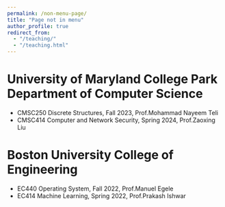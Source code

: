 ```yaml
---
permalink: /non-menu-page/
title: "Page not in menu"
author_profile: true
redirect_from: 
  - "/teaching/"
  - "/teaching.html"
---
```



University of Maryland College Park Department of Computer Science
======
* CMSC250 Discrete Structures, Fall 2023, Prof.Mohammad Nayeem Teli
* CMSC414 Computer and Network Security, Spring 2024, Prof.Zaoxing Liu


Boston University College of Engineering
======
* EC440 Operating System, Fall 2022, Prof.Manuel Egele
* EC414 Machine Learning, Spring 2022, Prof.Prakash Ishwar
 
